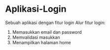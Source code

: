 # Aplikasi-Login
Sebuah aplikasi dengan fitur login
Alur fitur login:
1.  Memasukkan email dan password
2. Memvalidasi masukkan
3. Menampilkan halaman home
